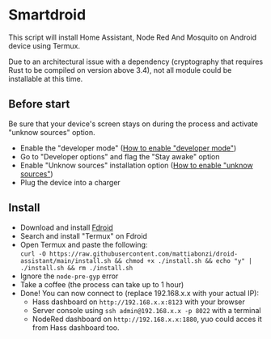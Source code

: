 # Smartdroid
This script will install Home Assistant, Node Red And Mosquito on Android device using Termux.

Due to an architectural issue with a dependency (cryptography that requires Rust to be compiled on version above 3.4), not all module could be installable at this time.


## Before start
Be sure that your device's screen stays on during the process and activate "unknow sources" option.

* Enable the "developer mode" ([How to enable "developer mode"](https://www.google.com/search?q=How+to+enable+developer+mode+android))
* Go to "Developer options" and flag the "Stay awake" option
* Enable "Unknow sources" installation option ([How to enable "unknow sources"](https://www.google.com/search?q=How+to+enable+unknow+sources+android))
* Plug the device into a charger

## Install

* Download and install [Fdroid](https://f-droid.org/)
* Search and install "Termux" on Fdroid
* Open Termux and paste the following: <br>`curl -O https://raw.githubusercontent.com/mattiabonzi/droid-assistant/main/install.sh && chmod +x ./install.sh && echo "y" | ./install.sh && rm ./install.sh`
* Ignore the `node-pre-gyp` error
* Take a coffee (the process can take up to 1 hour)
* Done! You can now connect to (replace 192.168.x.x with your actual IP):
	* Hass dashboard on `http://192.168.x.x:8123` with your browser
	* Server console using `ssh admin@192.168.x.x -p 8022` with a terminal
	* NodeRed dashboard on `http://192.168.x.x:1880`, yuo could acces it from Hass dashboard too.

	
